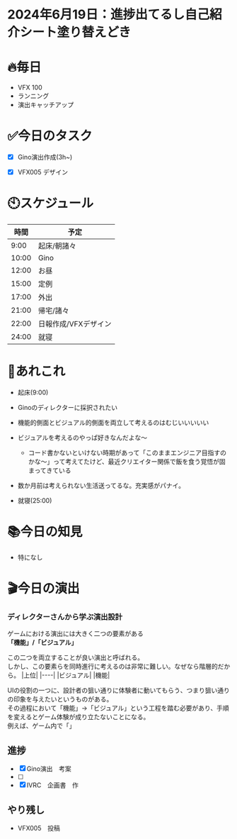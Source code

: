 


# 2024年6月19日：進捗出てるし自己紹介シート塗り替えどき

# 🔥毎日
- VFX 100
- ランニング
- 演出キャッチアップ

# ✅今日のタスク
- [x] Gino演出作成(3h~)
- [x] VFX005 デザイン


# 🕙スケジュール
| 時間 |  予定 |
|----|----|
|9:00|起床/朝諸々|
|10:00|Gino|
|12:00|お昼|
|15:00|定例|
|17:00|外出|
|21:00|帰宅/諸々|
|22:00|日報作成/VFXデザイン|
|24:00|就寝|


# 📌あれこれ
- 起床(9:00)

- Ginoのディレクターに採択されたい
- 機能的側面とビジュアル的側面を両立して考えるのはむじいいいいい

- ビジュアルを考えるのやっぱ好きなんだよな～
    - コード書かないといけない時期があって「このままエンジニア目指すのかな～」って考えてたけど、最近クリエイター関係で飯を食う覚悟が固まってきている
 
- 数か月前は考えられない生活送ってるな。充実感がパナイ。
- 就寝(25:00)


# 📚今日の知見
- 特になし
# 🎬今日の演出
### ディレクターさんから学ぶ演出設計

ゲームにおける演出には大きく二つの要素がある<br>
**「機能」/「ビジュアル」**

この二つを両立することが良い演出と呼ばれる。<br>
しかし、この要素らを同時進行に考えるのは非常に難しい。なぜなら階層的だから。
|上位|
|----|
|ビジュアル|
|機能|

UIの役割の一つに、設計者の狙い通りに体験者に動いてもらう、つまり狙い通りの印象を与えたいというものがある。<br>
その過程において「機能」→「ビジュアル」という工程を踏む必要があり、手順を変えるとゲーム体験が成り立たないことになる。<br>
例えば、ゲーム内で「」

## 進捗
- [x] Gino演出　考案
- [ ] 
- [x] IVRC　企画書　作

## やり残し
- VFX005　投稿
